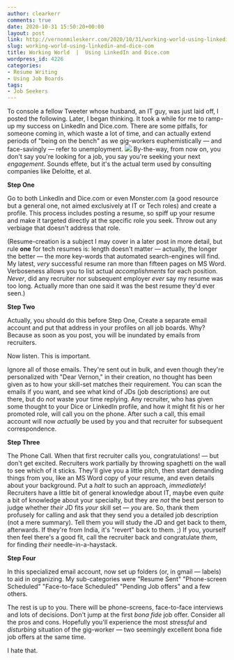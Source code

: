 ```yaml
---
author: clearkerr
comments: true
date: 2020-10-31 15:50:20+00:00
layout: post
link: http://vernonmileskerr.com/2020/10/31/working-world-using-linkedin-and-dice-com/
slug: working-world-using-linkedin-and-dice-com
title: Working World  |  Using LinkedIn and Dice.com
wordpress_id: 4226
categories:
- Resume Writing
- Using Job Boards
tags:
- Job Seekers
---
```





To console a fellow Tweeter whose husband, an IT guy, was just laid off, I posted the following.  Later, I began thinking. It took a while for me to ramp-up my success on LinkedIn and Dice.com. There are some pitfalls, for someone coming in, which waste a lot of time, and can  actually extend periods of "being on the bench" as we gig-workers euphemistically — and face-savingly — refer to unemployment. ![](https://vernonmileskerr.files.wordpress.com/2020/10/screen-shot-2020-10-31-at-6.43.41-am.png)  By-the-way, from now on, you don't say you're looking for a job, you say you're seeking your next _engagement_.  Sounds effete, but it's the actual term used by consulting companies like Deloitte, et al.







**Step One**







Go to both LinkedIn and Dice.com or even Monster.com (a good resource but a general one, not aimed exclusively at IT or Tech roles) and create a profile.  This process includes posting a resume, so spiff up your resume and make it targeted directly at the specific role you seek.  Throw out any verbiage that doesn't address that role. 







(Resume-creation is a subject I may cover in a later post  in more detail, but rule **one** for tech resumes is: length doesn't matter — actually, the longer the better — the more key-words that automated search-engines will find.  My latest, _very_ successful resume ran more than fifteen pages on MS Word. Verboseness allows you to list actual _accomplishments_ for each position.  _Never_, did any recruiter nor subsequent employer _ever_ say my resume was too long. Actually more than one said it was the best resume they'd ever seen.)







**Step Two**







Actually, you should do this before Step One, Create a separate email account and put that address in your profiles on all job boards.  Why? Because as soon as you post, you will be inundated by emails from recruiters.  







Now listen.  This is important.  







Ignore all of those emails.  They're sent out in bulk, and even though they're personalized with "Dear Vernon," in their creation, no thought has been given as to how your skill-set matches their requirement.  You can scan the emails if you want, and see what kind of JDs (job descriptions) are out there, but do _not_ waste your time replying.  Any recruiter, who has given some thought to your Dice or LinkedIn profile, and how it might fit his or her promoted role, will call you on the phone.  After such a call, this email account will now _actually_ be used by you and that recruiter for subsequent correspondence.







**Step Three**







The Phone Call.  When that first recruiter calls you, congratulations! — but don't get excited.  Recruiters work partially by throwing spaghetti on the wall to see which of it sticks.  They'll give you a little pitch, then start demanding things from you, like an MS Word copy of your resume, and even details about your background.  Put a _halt_ to such an approach, _immediately_!  Recruiters have a little bit of general knowledge about IT, maybe even _quite_ a bit of knowledge about your specialty, but they are _not_ the best person to judge whether _their_ JD fits _your_ skill set — _you_ are.  So, thank them profusely for calling and ask that they send you a detailed job description (not a mere summary).  Tell them you will study the JD and get back to them, afterwards.  If they're from India, it's "revert" back to them.  ;)  If you, yourself then feel there's a good fit, call the recruiter back and congratulate _them_, for finding _their_ needle-in-a-haystack.  







**Step Four**







In this specialized email account, now set up folders (or, in gmail —  labels) to aid in organizing.  My sub-categories were "Resume Sent" "Phone-screen Scheduled"  "Face-to-face Scheduled"  "Pending Job offers" and a few others. 







The rest is up to you. There will be phone-screens, face-to-face interviews and lots of decisions.  Don't jump at the first _bona fide_ job offer.  Consider all the pros and cons.  Hopefully you'll experience the most _stressful_  and _disturbing_ situation of the gig-worker —  two seemingly excellent bona fide job offers at the same time. 







I hate that.



